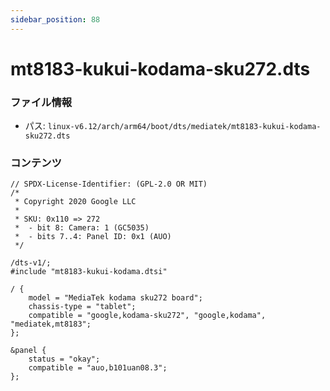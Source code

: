 ```yaml
---
sidebar_position: 88
---
```

# mt8183-kukui-kodama-sku272.dts

### ファイル情報

- パス: `linux-v6.12/arch/arm64/boot/dts/mediatek/mt8183-kukui-kodama-sku272.dts`

### コンテンツ

```dts
// SPDX-License-Identifier: (GPL-2.0 OR MIT)
/*
 * Copyright 2020 Google LLC
 *
 * SKU: 0x110 => 272
 *  - bit 8: Camera: 1 (GC5035)
 *  - bits 7..4: Panel ID: 0x1 (AUO)
 */

/dts-v1/;
#include "mt8183-kukui-kodama.dtsi"

/ {
	model = "MediaTek kodama sku272 board";
	chassis-type = "tablet";
	compatible = "google,kodama-sku272", "google,kodama", "mediatek,mt8183";
};

&panel {
	status = "okay";
	compatible = "auo,b101uan08.3";
};

```
